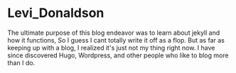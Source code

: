 # Levi_Donaldson

The ultimate purpose of this blog endeavor was to learn about jekyll and how it functions, So I guess I cant totally
write it off as a flop. But as far as keeping up with a blog, I realized it's just not my thing right now. I have since
discovered Hugo, Wordpress, and other people who like to blog more than I do. 
